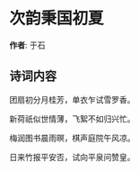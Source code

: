 # 次韵秉国初夏

**作者**: 于石

## 诗词内容

团扇初分月桂芳，单衣乍试雪罗香。

新荷祇似世情薄，飞絮不如归兴忙。

梅润图书晨雨暝，棋声庭院午风凉。

日来竹报平安否，试向平泉问赞皇。

